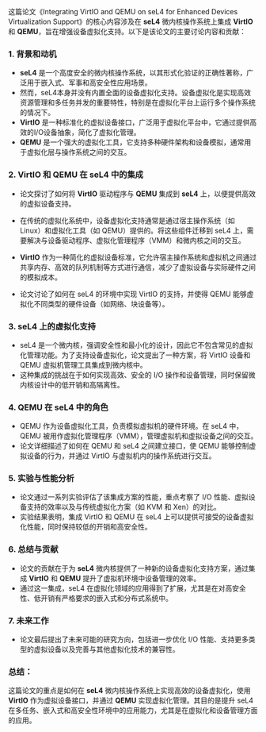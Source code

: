 这篇论文《Integrating VirtIO and QEMU on seL4 for Enhanced Devices Virtualization Support》的核心内容涉及在 **seL4** 微内核操作系统上集成 **VirtIO** 和 **QEMU**，旨在增强设备虚拟化支持。以下是该论文的主要讨论内容和贡献：
### 1. **背景和动机**
   - **seL4** 是一个高度安全的微内核操作系统，以其形式化验证的正确性著称，广泛用于嵌入式、军事和高安全性应用场景。
   - 然而，seL4本身并没有内置全面的设备虚拟化支持。设备虚拟化是实现高效资源管理和多任务并发的重要特性，特别是在虚拟化平台上运行多个操作系统的情况下。
   - **VirtIO** 是一种标准化的虚拟设备接口，广泛用于虚拟化平台中，它通过提供高效的I/O设备抽象，简化了虚拟化管理。
   - **QEMU** 是一个强大的虚拟化工具，它支持多种硬件架构和设备模拟，通常用于虚拟化层与操作系统之间的交互。
### 2. **VirtIO 和 QEMU 在 seL4 中的集成**
   - 论文探讨了如何将 **VirtIO** 驱动程序与 **QEMU** 集成到 **seL4** 上，以便提供高效的虚拟设备支持。
   - 在传统的虚拟化系统中，设备虚拟化支持通常是通过宿主操作系统（如 Linux）和虚拟化工具（如 QEMU）提供的。将这些组件迁移到 seL4 上，需要解决与设备驱动程序、虚拟化管理程序（VMM）和微内核之间的交互。
   
   - **VirtIO** 作为一种简化的虚拟设备标准，它允许宿主操作系统和虚拟机之间通过共享内存、高效的队列机制等方式进行通信，减少了虚拟设备与实际硬件之间的模拟成本。

   - 论文讨论了如何在 seL4 的环境中实现 VirtIO 的支持，并使得 QEMU 能够虚拟化不同类型的硬件设备（如网络、块设备等）。

### 3. **seL4 上的虚拟化支持**
   - seL4 是一个微内核，强调安全性和最小化的设计，因此它不包含常见的虚拟化管理功能。为了支持设备虚拟化，论文提出了一种方案，将 VirtIO 设备和 QEMU 虚拟机管理工具集成到微内核中。
   - 这种集成的挑战在于如何实现高效、安全的 I/O 操作和设备管理，同时保留微内核设计中的低开销和高隔离性。

### 4. **QEMU 在 seL4 中的角色**
   - QEMU 作为设备虚拟化工具，负责模拟虚拟机的硬件环境。在 seL4 中，QEMU 被用作虚拟化管理程序（VMM），管理虚拟机和虚拟设备之间的交互。
   - 论文详细描述了如何在 QEMU 和 seL4 之间建立接口，使 QEMU 能够控制虚拟设备的行为，并通过 VirtIO 与虚拟机内的操作系统进行交互。

### 5. **实验与性能分析**
   - 论文通过一系列实验评估了该集成方案的性能，重点考察了 I/O 性能、虚拟设备支持的效率以及与传统虚拟化方案（如 KVM 和 Xen）的对比。
   - 实验结果表明，集成 VirtIO 和 QEMU 在 seL4 上可以提供可接受的设备虚拟化性能，同时保持较低的开销和高安全性。
### 6. **总结与贡献**
   - 论文的贡献在于为 **seL4** 微内核提供了一种新的设备虚拟化支持方案，通过集成 **VirtIO** 和 **QEMU** 提升了虚拟机环境中设备管理的效率。
   - 通过这一集成，seL4 在虚拟化领域的应用得到了扩展，尤其是在对高安全性、低开销有严格要求的嵌入式和分布式系统中。
### 7. **未来工作**
   - 论文最后提出了未来可能的研究方向，包括进一步优化 I/O 性能、支持更多类型的虚拟设备以及完善与其他虚拟化技术的兼容性。
### 总结：
这篇论文的重点是如何在 **seL4** 微内核操作系统上实现高效的设备虚拟化，使用 **VirtIO** 作为虚拟设备接口，并通过 **QEMU** 实现虚拟化管理。其目的是提升 seL4 在多任务、嵌入式和高安全性环境中的应用能力，尤其是在虚拟化和设备管理方面的应用。